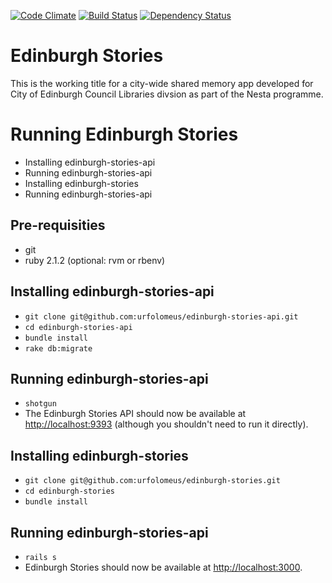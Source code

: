 [![Code Climate](https://codeclimate.com/github/urfolomeus/edinburgh_stories.png)](https://codeclimate.com/github/urfolomeus/edinburgh_stories)
[![Build Status](https://travis-ci.org/urfolomeus/edinburgh_stories.svg?branch=master)](https://travis-ci.org/urfolomeus/edinburgh_stories)
[![Dependency Status](https://gemnasium.com/urfolomeus/edinburgh_stories.svg)](https://gemnasium.com/urfolomeus/edinburgh_stories)

# Edinburgh Stories

This is the working title for a city-wide shared memory app developed for City of Edinburgh Council Libraries divsion as part of the Nesta programme.

# Running Edinburgh Stories

* Installing edinburgh-stories-api
* Running edinburgh-stories-api
* Installing edinburgh-stories
* Running edinburgh-stories-api

## Pre-requisities

* git
* ruby 2.1.2 (optional: rvm or rbenv)


## Installing edinburgh-stories-api

* `git clone git@github.com:urfolomeus/edinburgh-stories-api.git`
* `cd edinburgh-stories-api`
* `bundle install`
* `rake db:migrate`


## Running edinburgh-stories-api

* `shotgun`
* The Edinburgh Stories API should now be available at [http://localhost:9393](http://localhost:9393) (although you shouldn't need to run it directly).


## Installing edinburgh-stories

* `git clone git@github.com:urfolomeus/edinburgh-stories.git`
* `cd edinburgh-stories`
* `bundle install`


## Running edinburgh-stories-api

* `rails s`
* Edinburgh Stories should now be available at [http://localhost:3000](http://localhost:3000).
